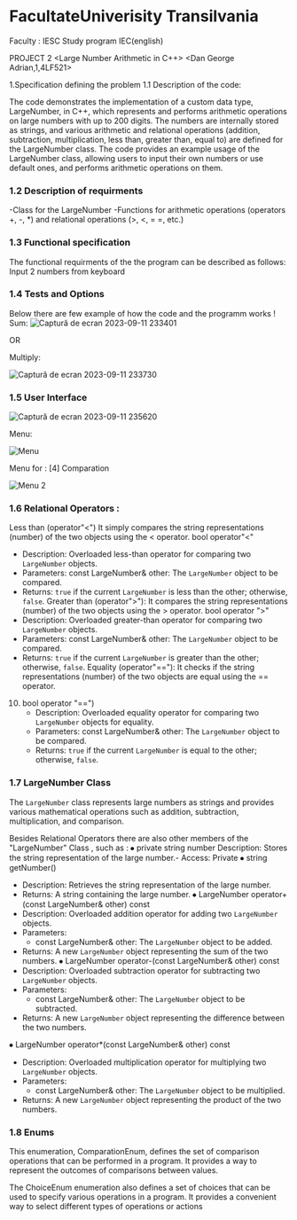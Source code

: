 # FacultateUniverisity Transilvania
Faculty : IESC
Study program IEC(english)

PROJECT 2 <Large Number Arithmetic in C++>
<Dan George Adrian,1,4LF521>

1.Specification defining the problem
1.1 Description of the code:

The code demonstrates the implementation of a custom data type, LargeNumber, in C++, which represents and performs arithmetic operations on large numbers with up to 200 digits. The numbers are internally stored as strings, and various arithmetic and relational operations (addition, subtraction, multiplication, less than, greater than, equal to) are defined for the LargeNumber class. The code provides an example usage of the LargeNumber class, allowing users to input their own numbers or use default ones, and performs arithmetic operations on them.


 ### 1.2 Description of requirments
-Class for the LargeNumber
-Functions for arithmetic operations (operators +, -, *)
and  relational operations (>, <, = =, etc.)


 ### 1.3 Functional specification
The functional requirments of the the program can be described as follows:
Input 2 numbers from keyboard


 ### 1.4 Tests and Options

Below there are few example of how the code and the programm works !
Sum:
 ![Captură de ecran 2023-09-11 233401](https://github.com/BaluIT-ist/Facultate/assets/122810689/e6643833-0a80-4180-929c-a07b3b9b9686)


OR

Multiply:
 
![Captură de ecran 2023-09-11 233730](https://github.com/BaluIT-ist/Facultate/assets/122810689/7d4a5aaa-0315-4211-8ea1-7104b3c5addb)




 ### 1.5 User Interface
 
 ![Captură de ecran 2023-09-11 235620](https://github.com/BaluIT-ist/Facultate/assets/122810689/1495fe26-4f6c-4100-bbe1-792ba29a3ae2)

 
Menu: 
 
 
 ![Menu](https://github.com/BaluIT-ist/Facultate/assets/122810689/54573e47-65e7-403a-b89b-90cb85e43cdf)

Menu for  : [4] Comparation
 

![Menu 2 ](https://github.com/BaluIT-ist/Facultate/assets/122810689/5b9c7086-847e-4d01-b88b-6c0e239016b2)





 ### 1.6 Relational Operators :
Less than (operator"<")
It simply compares the string representations (number) of the two objects using the < operator.
bool operator"<"
   - Description: Overloaded less-than operator for comparing two `LargeNumber` objects.
   - Parameters:
      const LargeNumber& other: The `LargeNumber` object to be compared.
   - Returns: `true` if the current `LargeNumber` is less than the other; otherwise, `false`.
Greater than (operator">"):
It compares the string representations (number) of the two objects using the > operator.
bool operator ">"
   - Description: Overloaded greater-than operator for comparing two `LargeNumber` objects.
   - Parameters:
      const LargeNumber& other: The `LargeNumber` object to be compared.
   - Returns: `true` if the current `LargeNumber` is greater than the other; otherwise, `false`.
Equality (operator"=="):
It checks if the string representations (number) of the two objects are equal using the == operator.
10. bool operator "==")
    - Description: Overloaded equality operator for comparing two `LargeNumber` objects for equality.
    - Parameters:
       const LargeNumber& other: The `LargeNumber` object to be compared.
    - Returns: `true` if the current `LargeNumber` is equal to the other; otherwise, `false`.


  ### 1.7 LargeNumber Class              

The `LargeNumber` class represents large numbers as strings and provides various mathematical operations such as addition, subtraction, multiplication, and comparison.

Besides Relational Operators there are also other members of the "LargeNumber" Class , such as : 
⦁	private string number
		Description: Stores the string representation of the large   		number.- 
		Access: Private
⦁	string getNumber()
   - Description: Retrieves the string representation of the large number.
   - Returns: A string containing the large number.
⦁	LargeNumber operator+(const LargeNumber& other) const
   - Description: Overloaded addition operator for adding two `LargeNumber` objects.
   - Parameters:
     - const LargeNumber& other: The `LargeNumber` object to be added.
   - Returns: A new `LargeNumber` object representing the sum of the two numbers.
⦁	LargeNumber operator-(const LargeNumber& other) const
   - Description: Overloaded subtraction operator for subtracting two `LargeNumber` objects.
   - Parameters:
     - const LargeNumber& other: The `LargeNumber` object to be subtracted.
   - Returns: A new `LargeNumber` object representing the difference between the two numbers.

⦁	LargeNumber operator*(const LargeNumber& other) const
   - Description: Overloaded multiplication operator for multiplying two `LargeNumber` objects.
   - Parameters:
     - const LargeNumber& other: The `LargeNumber` object to be multiplied.
   - Returns: A new `LargeNumber` object representing the product of the two numbers.


 ### 1.8 Enums

 

This enumeration, ComparationEnum, defines the set of comparison operations that can be performed in a program. It provides a way to represent the outcomes of comparisons between values.
 
The ChoiceEnum enumeration also defines a set of choices that can be used to specify various operations in a program. It provides a convenient way to select different types of operations or actions
